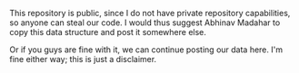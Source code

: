 This repository is public, since I do not have private repository capabilities, so anyone can steal our code. 
I would thus suggest Abhinav Madahar to copy this data structure and post it somewhere else. 

Or if you guys are fine with it, we can continue posting our data here. 
I'm fine either way; this is just a disclaimer. 
